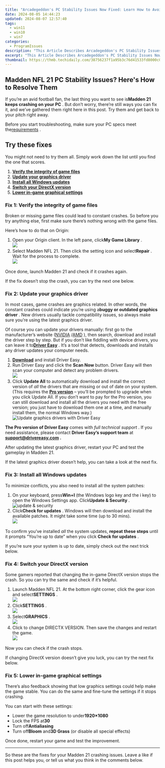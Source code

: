 ```yaml
---
title: "Arcadegeddon's PC Stability Issues Now Fixed: Learn How to Avoid Future Crashes!"
date: 2024-08-05 14:44:23
updated: 2024-08-07 12:57:40
tags:
  - win11
  - win10
  - win7
categories:
  - ProgramIssues
description: "This Article Describes Arcadegeddon's PC Stability Issues Now Fixed: Learn How to Avoid Future Crashes!"
excerpt: "This Article Describes Arcadegeddon's PC Stability Issues Now Fixed: Learn How to Avoid Future Crashes!"
thumbnail: https://thmb.techidaily.com/38756237f1a95b3c76d41533fd8000c05356e390c0fb9057cc8a7e8588aba830.jpg
---
```


## Madden NFL 21 PC Stability Issues? Here's How to Resolve Them

If you’re an avid football fan, the last thing you want to see is**Madden 21 keeps crashing on your PC** . But don’t worry, there’re still ways you can fix it, and we’ve gathered them right here in this post. Try them and get back to your pitch right away.

 Before you start troubleshooting, make sure your PC specs meet the[requirements](https://tools.techidaily.com/drivereasy/download/) .

## Try these fixes

 You might not need to try them all. Simply work down the list until you find the one that scores.

1. [**Verify the integrity of game files**](https://tools.techidaily.com/drivereasy/download/)
2. [**Update your graphics driver**](https://tools.techidaily.com/drivereasy/download/)
3. [**Install all Windows updates**](https://tools.techidaily.com/drivereasy/download/)
4. [**Switch your DirectX version**](https://tools.techidaily.com/drivereasy/download/)
5. **[Lower in-game graphical settings](https://tools.techidaily.com/drivereasy/download/)**

### Fix 1: Verify the integrity of game files

 Broken or missing game files could lead to constant crashes. So before you try anything else, first make sure there’s nothing wrong with the game files.

Here’s how to do that on Origin:

1. Open your Origin client. In the left pane, click**My Game Library** .  
![](https://images.drivereasy.com/wp-content/uploads/2021/04/madden-21-verify-1.jpg)
2. Select Madden NFL 21\. Then click the setting icon and select**Repair** . Wait for the process to complete.  
![](https://images.drivereasy.com/wp-content/uploads/2021/04/madden-21-verify-2.jpg)

Once done, launch Madden 21 and check if it crashes again.

If the fix doesn’t stop the crash, you can try the next one below.

### Fix 2: Update your graphics driver

 In most cases, game crashes are graphics related. In other words, the constant crashes could indicate you’re using a**buggy or outdated graphics driver** . New drivers usually tackle compatibility issues, so always make sure you’re using the latest graphics driver.

 Of course you can update your drivers manually: first go to the manufacturer’s website ([NVIDIA](https://www.nvidia.com/Download/index.aspx) /[AMD](https://www.amd.com/en/support) ), then search, download and install the driver step by step. But if you don’t like fiddling with device drivers, you can leave it to[**Driver Easy**](https://tools.techidaily.com/drivereasy/download/) . It’s a tool that detects, downloads and installs any driver updates your computer needs.

1. **[Download](https://tools.techidaily.com/drivereasy/download/)**  and install Driver Easy.
2. Run Driver Easy and click the **Scan Now** button. Driver Easy will then scan your computer and detect any problem drivers.  
![](https://images.drivereasy.com/wp-content/uploads/2020/12/last-scan-never.png)
3. Click **Update All** to automatically download and install the correct version of _all_ the drivers that are missing or out of date on your system.  
 (This requires the **[Pro version](https://tools.techidaily.com/drivereasy/download/)**  – you’ll be prompted to upgrade when you click Update All. If you don’t want to pay for the Pro version, you can still download and install all the drivers you need with the free version; you just have to download them one at a time, and manually install them, the normal Windows way.)  
![Update graphics drivers with Driver Easy](https://images.drivereasy.com/wp-content/uploads/2020/09/de-update-all-rtx-3080.jpg)

**The Pro version of Driver Easy** comes with _full technical support_ . If you need assistance, please contact **Driver Easy’s support team** at **[support@drivereasy.com](https://tools.techidaily.com/drivereasy/download/) .**

 After updating the latest graphics driver, restart your PC and test the gameplay in Madden 21.

 If the latest graphics driver doesn’t help, you can take a look at the next fix.

### Fix 3: Install all Windows updates

To minimize conflicts, you also need to install all the system patches:

1. On your keyboard, press**Win+I** (the Windows logo key and the i key) to open the Windows Settings app. Click**Update & Security** .  
![update & security](https://images.drivereasy.com/wp-content/uploads/2020/10/update-security-2.jpg)
2. Click**Check for updates** . Windows will then download and install the available patches. It might take some time (up to 30 mins).  
![](https://images.drivereasy.com/wp-content/uploads/2020/08/windows-security-update-click-check-for-update.jpg)

 To confirm you’ve installed _all_  the system updates, **repeat these steps** until it prompts “You’re up to date” when you click **Check for updates** .

 If you’re sure your system is up to date, simply check out the next trick below.

### Fix 4: Switch your DirectX version

 Some gamers reported that changing the in-game DirectX version stops the crash. So you can try the same and check if it’s helpful.

1. Launch Madden NFL 21\. At the bottom right corner, click the gear icon and select**SETTINGS** .  
![](https://images.drivereasy.com/wp-content/uploads/2021/04/madden-21-directx-1.jpg)
2. Click**SETTINGS** .  
![](https://images.drivereasy.com/wp-content/uploads/2021/04/madden-21-directx-2.jpg)
3. Select**GRAPHICS** .  
![](https://images.drivereasy.com/wp-content/uploads/2021/04/madden-21-directx-3.jpg)
4. Click to change DIRECTX VERSION. Then save the changes and restart the game.  
![](https://images.drivereasy.com/wp-content/uploads/2021/04/madden-21-directx-4.jpg)

Now you can check if the crash stops.

 If changing DirectX version doesn’t give you luck, you can try the next fix below.

### Fix 5: Lower in-game graphical settings

 There’s also feedback showing that low graphics settings could help make the game stable. You can do the same and fine-tune the settings if it stops crashing.

You can start with these settings:

* Lower the game resolution to under**1920×1080**
* Lock the FPS at**30**
* Turn off**Antialiasing**
* Turn off**Bloom** and**3D Grass** (or disable all special effects)

Once done, restart your game and test the improvement.

---

 So these are the fixes for your Madden 21 crashing issues. Leave a like if this post helps you, or tell us what you think in the comments below.

<ins class="adsbygoogle"
     style="display:block"
     data-ad-format="autorelaxed"
     data-ad-client="ca-pub-7571918770474297"
     data-ad-slot="1223367746"></ins>



<ins class="adsbygoogle"
     style="display:block"
     data-ad-client="ca-pub-7571918770474297"
     data-ad-slot="8358498916"
     data-ad-format="auto"
     data-full-width-responsive="true"></ins>

